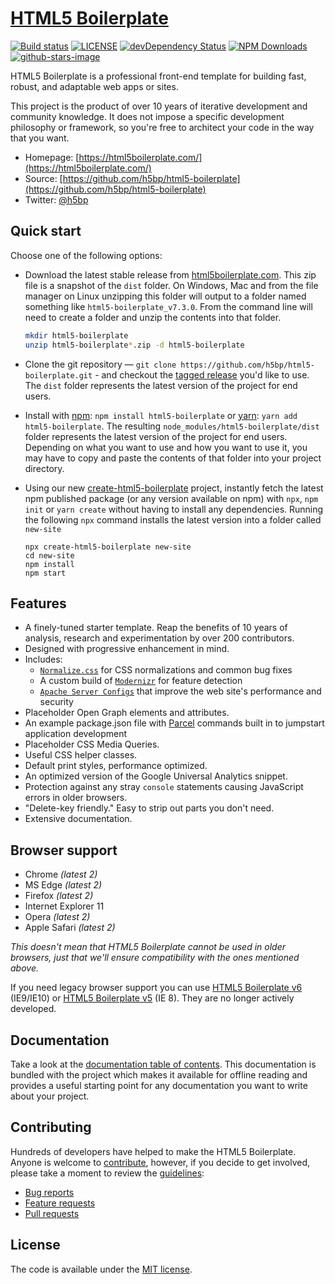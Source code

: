 # [HTML5 Boilerplate](https://html5boilerplate.com/)

[![Build status](https://github.com/h5bp/html5-boilerplate/workflows/Build%20status/badge.svg)](https://github.com/h5bp/html5-boilerplate/actions?query=workflow%3A%22Build+status%22+branch%3Amaster)
[![LICENSE](https://img.shields.io/badge/license-MIT-lightgrey.svg)](https://github.com/h5bp/html5-boilerplate/blob/master/LICENSE.txt)
[![devDependency Status](https://david-dm.org/h5bp/html5-boilerplate/dev-status.svg)](https://david-dm.org/h5bp/html5-boilerplate#info=devDependencies)
[![NPM Downloads](https://img.shields.io/npm/dt/html5-boilerplate.svg)](https://www.npmjs.com/package/html5-boilerplate)
[![github-stars-image](https://img.shields.io/github/stars/h5bp/html5-boilerplate.svg?label=github%20stars)](https://github.com/h5bp/html5-boilerplate)

HTML5 Boilerplate is a professional front-end template for building
fast, robust, and adaptable web apps or sites.

This project is the product of over 10 years of iterative development and
community knowledge. It does not impose a specific development
philosophy or framework, so you're free to architect your code in the
way that you want.

* Homepage: [https://html5boilerplate.com/](https://html5boilerplate.com/)
* Source: [https://github.com/h5bp/html5-boilerplate](https://github.com/h5bp/html5-boilerplate)
* Twitter: [@h5bp](https://twitter.com/h5bp)

## Quick start

Choose one of the following options:

* Download the latest stable release from
  [html5boilerplate.com](https://html5boilerplate.com/). This zip file is a
  snapshot of the `dist` folder. On Windows, Mac and from the file manager on
  Linux unzipping this folder will output to a folder named something like
  `html5-boilerplate_v7.3.0`. From the command line will need to create a
  folder and unzip the contents into that folder.

  ```bash
  mkdir html5-boilerplate
  unzip html5-boilerplate*.zip -d html5-boilerplate
  ```

* Clone the git repository — `git clone
  https://github.com/h5bp/html5-boilerplate.git` - and checkout the
  [tagged release](https://github.com/h5bp/html5-boilerplate/releases)
  you'd like to use. The `dist` folder represents the latest version of the
  project for end users.

* Install with [npm](https://www.npmjs.com/): `npm install html5-boilerplate`
  or [yarn](https://yarnpkg.com/): `yarn add html5-boilerplate`. The resulting
  `node_modules/html5-boilerplate/dist` folder represents the latest version of
  the project for end users. Depending on what you want to use and how you want
  to use it, you may have to copy and paste the contents of that folder into
  your project directory.

* Using our new [create-html5-boilerplate](https://github.com/h5bp/create-html5-boilerplate)
  project, instantly fetch the latest npm published package (or any version
  available on npm) with `npx`, `npm init` or `yarn create` without having to
  install any dependencies. Running the following `npx` command installs the
  latest version into a folder called `new-site`

  ```
  npx create-html5-boilerplate new-site
  cd new-site
  npm install
  npm start
  ```

## Features

* A finely-tuned starter template. Reap the benefits of 10 years of analysis,
  research and experimentation by over 200 contributors.
* Designed with progressive enhancement in mind.
* Includes:
  * [`Normalize.css`](https://necolas.github.com/normalize.css/)
    for CSS normalizations and common bug fixes
  * A custom build of [`Modernizr`](https://modernizr.com/) for feature
    detection
  * [`Apache Server Configs`](https://github.com/h5bp/server-configs-apache)
    that improve the web site's performance and security
* Placeholder Open Graph elements and attributes.
* An example package.json file with [Parcel](https://parceljs.org/) commands
  built in to jumpstart application development
* Placeholder CSS Media Queries.
* Useful CSS helper classes.
* Default print styles, performance optimized.
* An optimized version of the Google Universal Analytics snippet.
* Protection against any stray `console` statements causing JavaScript
  errors in older browsers.
* "Delete-key friendly." Easy to strip out parts you don't need.
* Extensive documentation.

## Browser support

* Chrome *(latest 2)*
* MS Edge *(latest 2)*
* Firefox *(latest 2)*
* Internet Explorer 11
* Opera *(latest 2)*
* Apple Safari *(latest 2)*

*This doesn't mean that HTML5 Boilerplate cannot be used in older browsers,
just that we'll ensure compatibility with the ones mentioned above.*

If you need legacy browser support you can use [HTML5 Boilerplate v6](https://github.com/h5bp/html5-boilerplate/releases/tag/6.1.0) (IE9/IE10)
or [HTML5 Boilerplate v5](https://github.com/h5bp/html5-boilerplate/releases/tag/5.3.0)
(IE 8). They are no longer actively developed.

## Documentation

Take a look at the [documentation table of contents](dist/doc/TOC.md). This
documentation is bundled with the project which makes it available for offline
reading and provides a useful starting point for any documentation you want to
write about your project.

## Contributing

Hundreds of developers have helped to make the HTML5 Boilerplate. Anyone is
welcome to [contribute](.github/CONTRIBUTING.md), however, if you decide to get
involved, please take a moment to review the [guidelines](.github/CONTRIBUTING.md):

* [Bug reports](.github/CONTRIBUTING.md#bugs)
* [Feature requests](.github/CONTRIBUTING.md#features)
* [Pull requests](.github/CONTRIBUTING.md#pull-requests)

## License

The code is available under the [MIT license](LICENSE.txt).
